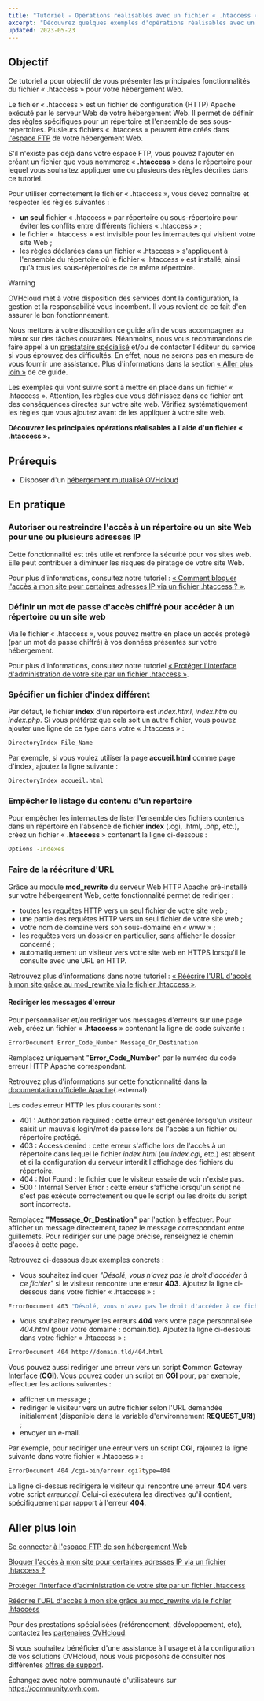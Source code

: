 ```yaml
---
title: "Tutoriel - Opérations réalisables avec un fichier « .htaccess »"
excerpt: "Découvrez quelques exemples d'opérations réalisables avec un fichier « .htaccess »"
updated: 2023-05-23
---
```


## Objectif

Ce tutoriel a pour objectif de vous présenter les principales fonctionnalités du fichier « .htaccess » pour votre hébergement Web.

Le fichier « .htaccess » est un fichier de configuration (HTTP) Apache exécuté par le serveur Web de votre hébergement Web. Il permet de définir des règles spécifiques pour un répertoire et l'ensemble de ses sous-répertoires. Plusieurs fichiers « .htaccess » peuvent être créés dans [l'espace FTP](/pages/web_cloud/web_hosting/ftp_connection) de votre hébergement Web. 

S'il n'existe pas déjà dans votre espace FTP, vous pouvez l'ajouter en créant un fichier que vous nommerez « **.htaccess** » dans le répertoire pour lequel vous souhaitez appliquer une ou plusieurs des règles décrites dans ce tutoriel.

Pour utiliser correctement le fichier « .htaccess », vous devez connaître et respecter les règles suivantes : 

- **un seul** fichier « .htaccess » par répertoire ou sous-répertoire pour éviter les conflits entre différents fichiers « .htaccess » ;
- le fichier « .htaccess » est invisible pour les internautes qui visitent votre site Web ;
- les règles déclarées dans un fichier « .htaccess » s'appliquent à l'ensemble du répertoire où le fichier « .htaccess » est installé, ainsi qu'à tous les sous-répertoires de ce même répertoire.

> [!warning]
>
> OVHcloud met à votre disposition des services dont la configuration, la gestion et la responsabilité vous incombent. Il vous revient de ce fait d'en assurer le bon fonctionnement.
> 
> Nous mettons à votre disposition ce guide afin de vous accompagner au mieux sur des tâches courantes. Néanmoins, nous vous recommandons de faire appel à un [prestataire spécialisé](/links/partner) et/ou de contacter l'éditeur du service si vous éprouvez des difficultés. En effet, nous ne serons pas en mesure de vous fournir une assistance. Plus d'informations dans la section [« Aller plus loin »](#go-further) de ce guide.
>
> Les exemples qui vont suivre sont à mettre en place dans un fichier « .htaccess ». Attention, les règles que vous définissez dans ce fichier ont des conséquences directes sur votre site web. Vérifiez systématiquement les règles que vous ajoutez avant de les appliquer à votre site web. 
> 

**Découvrez les principales opérations réalisables à l'aide d'un fichier « .htaccess ».**

## Prérequis

- Disposer d'un [hébergement mutualisé OVHcloud](https://www.ovhcloud.com/fr-ca/web-hosting/)

## En pratique

### Autoriser ou restreindre l'accès à un répertoire ou un site Web pour une ou plusieurs adresses IP

Cette fonctionnalité est très utile et renforce la sécurité pour vos sites web. Elle peut contribuer à diminuer les risques de piratage de votre site Web.

Pour plus d'informations, consultez notre tutoriel : [« Comment bloquer l'accès à mon site pour certaines adresses IP via un fichier .htaccess ? »](/pages/web_cloud/web_hosting/htaccess_how_to_block_a_specific_ip_address_from_accessing_your_website).

### Définir un mot de passe d'accès chiffré pour accéder à un répertoire ou un site web

Via le fichier « .htaccess », vous pouvez mettre en place un accès protégé (par un mot de passe chiffré) à vos données présentes sur votre hébergement.

Pour plus d'informations, consultez notre tutoriel [« Protéger l'interface d'administration de votre site par un fichier .htaccess »](/pages/web_cloud/web_hosting/htaccess_protect_directory_by_password).

### Spécifier un fichier d'index différent

Par défaut, le fichier **index** d'un répertoire est *index.html*, *index.htm* ou *index.php*. Si vous préférez que cela soit un autre fichier, vous pouvez ajouter une ligne de ce type dans votre « .htaccess » :

```bash
DirectoryIndex File_Name
```

Par exemple, si vous voulez utiliser la page **accueil.html** comme page d'index, ajoutez la ligne suivante :

```bash
DirectoryIndex accueil.html
```

### Empêcher le listage du contenu d'un repertoire

Pour empêcher les internautes de lister l'ensemble des fichiers contenus dans un répertoire en l'absence de fichier **index** (.cgi, .html, .php, etc.), créez un fichier « **.htaccess** » contenant la ligne ci-dessous :

```bash
Options -Indexes
```

### Faire de la réécriture d'URL

Grâce au module **mod_rewrite** du serveur Web HTTP Apache pré-installé sur votre hébergement Web, cette fonctionnalité permet de rediriger :

- toutes les requêtes HTTP vers un seul fichier de votre site web ;
- une partie des requêtes HTTP vers un seul fichier de votre site web ;
- votre nom de domaine vers son sous-domaine en « www » ;
- les requêtes vers un dossier en particulier, sans afficher le dossier concerné ;
- automatiquement un visiteur vers votre site web en HTTPS lorsqu'il le consulte avec une URL en HTTP.

Retrouvez plus d'informations dans notre tutoriel : [« Réécrire l'URL d'accès à mon site grâce au mod_rewrite via le fichier .htaccess »](/pages/web_cloud/web_hosting/htaccess_url_rewriting_using_mod_rewrite).

#### Rediriger les messages d'erreur

Pour personnaliser et/ou rediriger vos messages d'erreurs sur une page web, créez un fichier « **.htaccess** » contenant la ligne de code suivante :

```bash
ErrorDocument Error_Code_Number Message_Or_Destination
```

Remplacez uniquement "**Error_Code_Number**" par le numéro du code erreur HTTP Apache correspondant. 

Retrouvez plus d'informations sur cette fonctionnalité dans la [documentation officielle Apache](https://httpd.apache.org/docs/trunk/fr/custom-error.html){.external}.

Les codes erreur HTTP les plus courants sont :

- 401 : Authorization required : cette erreur est générée lorsqu'un visiteur saisit un mauvais login/mot de passe lors de l'accès à un fichier ou répertoire protégé.
- 403 : Access denied : cette erreur s'affiche lors de l'accès à un répertoire dans lequel le fichier *index.html* (ou *index.cgi*, etc.) est absent et si la configuration du serveur interdit l'affichage des fichiers du répertoire.
- 404 : Not Found : le fichier que le visiteur essaie de voir n'existe pas.
- 500 : Internal Server Error : cette erreur s'affiche lorsqu'un script ne s'est pas exécuté correctement ou que le script ou les droits du script sont incorrects.

Remplacez **"Message_Or_Destination"** par l'action à effectuer. Pour afficher un message directement, tapez le message correspondant entre guillemets. Pour rediriger sur une page précise, renseignez le chemin d'accès à cette page. 

Retrouvez ci-dessous deux exemples concrets :

- Vous souhaitez indiquer *"Désolé, vous n'avez pas le droit d'accéder à ce fichier"* si le visiteur rencontre une erreur **403**. Ajoutez la ligne ci-dessous dans votre fichier « .htaccess » :

```bash
ErrorDocument 403 "Désolé, vous n'avez pas le droit d'accéder à ce fichier"
```

- Vous souhaitez renvoyer les erreurs **404** vers votre page personnalisée *404.html* (pour votre domaine : domain.tld). Ajoutez la ligne ci-dessous dans votre fichier « .htaccess » :

```bash
ErrorDocument 404 http://domain.tld/404.html
```

Vous pouvez aussi rediriger une erreur vers un script **C**ommon **G**ateway **I**nterface (**CGI**). Vous pouvez coder un script en **CGI** pour, par exemple, effectuer les actions suivantes :
 
- afficher un message ;
- rediriger le visiteur vers un autre fichier selon l'URL demandée initialement (disponible dans la variable d'environnement **REQUEST_URI**) ;
- envoyer un e-mail.

Par exemple, pour rediriger une erreur vers un script **CGI**, rajoutez la ligne suivante dans votre fichier « .htaccess » :

```bash
ErrorDocument 404 /cgi-bin/erreur.cgi?type=404
```

La ligne ci-dessus redirigera le visiteur qui rencontre une erreur **404** vers votre script *erreur.cgi*. Celui-ci exécutera les directives qu'il contient, spécifiquement par rapport à l'erreur **404**.

## Aller plus loin <a name="go-further"></a>

[Se connecter à l'espace FTP de son hébergement Web](/pages/web_cloud/web_hosting/ftp_connection)

[Bloquer l'accès à mon site pour certaines adresses IP via un fichier .htaccess ?](/pages/web_cloud/web_hosting/htaccess_how_to_block_a_specific_ip_address_from_accessing_your_website)

[Protéger l'interface d'administration de votre site par un fichier .htaccess](/pages/web_cloud/web_hosting/htaccess_protect_directory_by_password)

[Réécrire l'URL d'accès à mon site grâce au mod_rewrite via le fichier .htaccess](/pages/web_cloud/web_hosting/htaccess_url_rewriting_using_mod_rewrite)

Pour des prestations spécialisées (référencement, développement, etc), contactez les [partenaires OVHcloud](/links/partner).

Si vous souhaitez bénéficier d'une assistance à l'usage et à la configuration de vos solutions OVHcloud, nous vous proposons de consulter nos différentes [offres de support](/links/support).

Échangez avec notre communauté d'utilisateurs sur <https://community.ovh.com>.